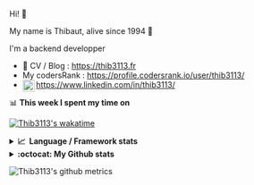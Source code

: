 Hi! 👋

My name is Thibaut, alive since 1994 🍷

I'm a backend developper

-   📝 CV / Blog : https://thib3113.fr
-   My codersRank : https://profile.codersrank.io/user/thib3113/
-   <a href="https://www.linkedin.com/in/thib3113/"><img align="left" alt="Thib3113's Linkedin" width="21px" src="https://raw.githubusercontent.com/peterthehan/peterthehan/master/assets/linkedin.svg" /></a> https://www.linkedin.com/in/thib3113/

📊 **This week I spent my time on**

[![Thib3113's wakatime](https://github-readme-stats.vercel.app/api/wakatime?username=thib3113&layout=default&theme=dracula&langs_count=6&hide_title=true&hide_border=true)](https://wakatime.com/@thib3113)

<details>
  <summary><b>📈&nbsp;&nbsp;Language&nbsp;/&nbsp;Framework stats</b></summary>
  <br/>  
  <a href='https://profile.codersrank.io/user/thib3113/'>
  <img src='http://cr-skills-chart-widget.azurewebsites.net/api/api?username=thib3113&padding=30&skills=php,batchfile,javascript,less,mysql,reactjs,scss,shell,typescript,vue'>
  </a>
</details>

<details>
  <summary><b>:octocat: My Github stats</b></summary>
  <br/>  
  
  <img src="https://github-readme-stats.vercel.app/api?username=thib3113&theme=dracula&show_icons=true&" alt="Thib3113's GitHub stats" />

<!--START_SECTION:activity-->

1. ❌ Closed PR [#1](https://github.com/Odania-IT/docker-seopanel/pull/1) in [Odania-IT/docker-seopanel](https://github.com/Odania-IT/docker-seopanel)
2. 🗣 Commented on [#1069](https://github.com/moleculerjs/moleculer/issues/1069) in [moleculerjs/moleculer](https://github.com/moleculerjs/moleculer)
3. 💪 Opened PR [#1152](https://github.com/moleculerjs/moleculer/pull/1152) in [moleculerjs/moleculer](https://github.com/moleculerjs/moleculer)
4. 🗣 Commented on [#1069](https://github.com/moleculerjs/moleculer/issues/1069) in [moleculerjs/moleculer](https://github.com/moleculerjs/moleculer)
5. 💪 Opened PR [#329](https://github.com/moleculerjs/moleculer-db/pull/329) in [moleculerjs/moleculer-db](https://github.com/moleculerjs/moleculer-db)
 <!--END_SECTION:activity-->

</details>

![Thib3113's github metrics](https://gist.githubusercontent.com/thib3113/83a96e16f8bca103f1b0e376186c66ec/raw/github-metrics.svg)

